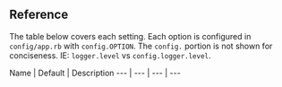 ## Reference

The table below covers each setting. Each option is configured in `config/app.rb` with `config.OPTION`. The `config.` portion is not shown for conciseness. IE: `logger.level` vs `config.logger.level`.

Name | Default | Description
--- | --- | --- | ---